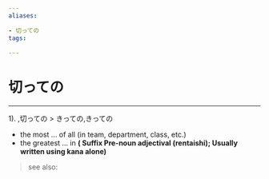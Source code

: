 ```yaml
---
aliases:
    
- 切っての
tags:
    
---
```


# 切っての
---
1).
,切っての > きっての,きっての

- the most ... of all (in team, department, class, etc.)
- the greatest ... in
**( Suffix Pre-noun adjectival (rentaishi); Usually written using kana alone)**
> see also: 
            
